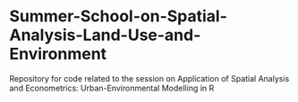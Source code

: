 # Summer-School-on-Spatial-Analysis-Land-Use-and-Environment
Repository for code related to the session on Application of Spatial Analysis and Econometrics: Urban-Environmental Modelling in R
